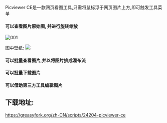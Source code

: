 Picviewer CE是一款网页看图工具,只需将鼠标浮于网页图片上方,即可触发工具菜单

#### 可以查看图片原始图, 并进行旋转缩放

![001](https://user-images.githubusercontent.com/15868458/72723103-d911ce00-3bba-11ea-9541-0be746977dbc.gif)

图中壁纸: 
![](https://user-images.githubusercontent.com/15868458/72723330-65bc8c00-3bbb-11ea-84fb-f8d58c46b5d6.jpg)



#### 可以批量查看图片,并以将图片排成瀑布流





#### 可以批量下载图片



#### 可以借助第三方工具编辑图片



## 下载地址:

https://greasyfork.org/zh-CN/scripts/24204-picviewer-ce